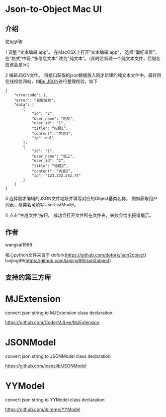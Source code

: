 # Json-to-Object Mac UI

## 介绍

使用步骤

1 调整 “文本编辑.app”。 
在MacOSX上打开”文本编辑.app”， 选择”偏好设置”， 在”格式”中将 “多信息文本” 改为”纯文本”。（此时若新建一个纯文本文件，后缀名应该会是txt）

2 编辑JSON文件。
将接口获取的json数据放入刚才新建的纯文本文件中。最好用在线校验网站，如[Be JSON](http://www.bejson.com)进行整理校验，如下
```
{
    "errorcode": 1,
    "error": "获取成功",
    "data": [
        {
            "id": "2",
            "user_name": "哈哈",
            "user_id": "1",
            "title": “标题1”,
            "content": “内容1”,
            "ip": null
        },
        {
            "id": "1",
            "user_name": "张三",
            "user_id": “2”,
            "title": “标题2”,
            "content": “内容2”,
            "ip": "123.233.242.74"
        }
    ]
}
```

3 选择刚才编辑的JSON文件地址并填写对应的Object基类名称。
例如获取用户列表，基类名可填写UserListModel。

4 点击“生成文件”按钮。
成功会打开文件所在文件夹，失败会给出报错提示。


## 作者

wangkai1988

核心python文件来自于
dofork(https://github.com/dofork/json2object)
lanjing99(https://github.com/lanjing99/json2object)

## 支持的第三方库

# MJExtension
convert json string to MJExtension class declaration

https://github.com/CoderMJLee/MJExtension


# JSONModel
convert json string to JSONModel class declaration

https://github.com/icanzilb/JSONModel


# YYModel
convert json string to YYModel class declaration

https://github.com/ibireme/YYModel
